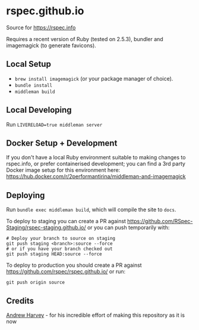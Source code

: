 rspec.github.io
===============

Source for https://rspec.info

Requires a recent version of Ruby (tested on 2.5.3), bundler and imagemagick (to generate favicons).

## Local Setup

* `brew install imagemagick` (or your package manager of choice).
* `bundle install`
* `middleman build`

## Local Developing

Run `LIVERELOAD=true middleman server`

## Docker Setup + Development

If you don't have a local Ruby environment suitable to making changes to rspec.info,
or prefer containerised development; you can find a 3rd party Docker image setup for
this environment here: https://hub.docker.com/r/2performantirina/middleman-and-imagemagick

## Deploying

Run `bundle exec middleman build`, which will compile the site to `docs`.

To deploy to staging you can create a PR against https://github.com/RSpec-Staging/rspec-staging.github.io/
or you can push temporarily with:

```
# Deploy your branch to source on staging
git push staging <branch>:source --force
# or if you have your branch checked out
git push staging HEAD:source --force
```

To deploy to production you should create a PR against https://github.com/rspec/rspec.github.io/
or run:

```
git push origin source
```

## Credits

[Andrew Harvey](https://mootpointer.com) - for his incredible effort of making this repository as it is now
